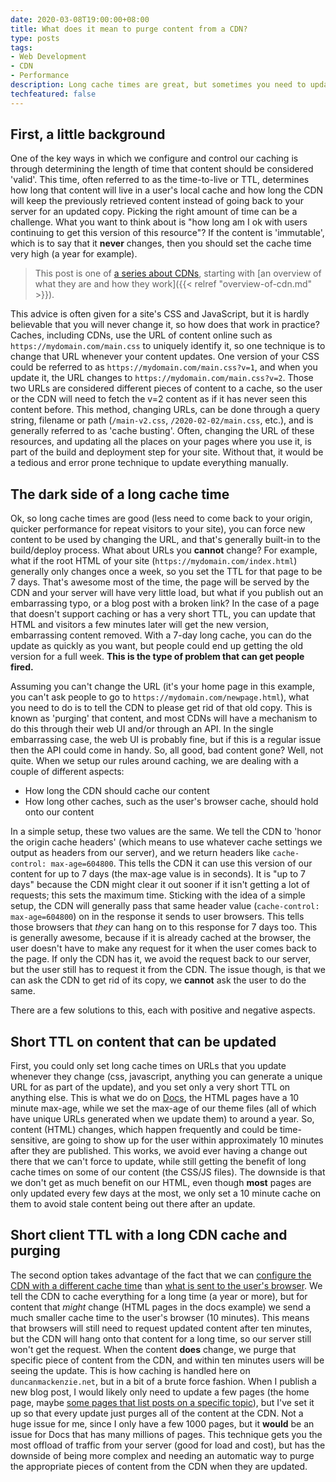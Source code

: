 ```yaml
---
date: 2020-03-08T19:00:00+08:00
title: What does it mean to purge content from a CDN?
type: posts
tags:
- Web Development
- CDN
- Performance
description: Long cache times are great, but sometimes you need to update content before that time is up, which is where purging and invalidating comes in.
techfeatured: false
---
```


## First, a little background

One of the key ways in which we configure and control our caching is through determining the length of time that content should be considered 'valid'. This time, often referred to as the time-to-live or TTL, determines how long that content will live in a user's local cache and how long the CDN will keep the previously retrieved content instead of going back to your server for an updated copy. Picking the right amount of time can be a challenge. What you want to think about is "how long am I ok with users continuing to get this version of this resource"? If the content is 'immutable', which is to say that it **never** changes, then you should set the cache time very high (a year for example).

> This post is one of [a series about CDNs](/tags/cdn), starting with [an overview of what they are and how they work]({{< relref "overview-of-cdn.md" >}}).

This advice is often given for a site's CSS and JavaScript, but it is hardly believable that you will never change it, so how does that work in practice? Caches, including CDNs, use the URL of content online such as `https://mydomain.com/main.css` to uniquely identify it, so one technique is to change that URL whenever your content updates. One version of your CSS could be referred to as `https://mydomain.com/main.css?v=1`, and when you update it, the URL changes to `https://mydomain.com/main.css?v=2`. Those two URLs are considered different pieces of content to a cache, so the user or the CDN will need to fetch the v=2 content as if it has never seen this content before. This method, changing URLs, can be done through a query string, filename or path (`/main-v2.css`, `/2020-02-02/main.css`, etc.), and is generally referred to as 'cache busting'. Often, changing the URL of these resources, and updating all the places on your pages where you use it, is part of the build and deployment step for your site. Without that, it would be a tedious and error prone technique to update everything manually.

## The dark side of a long cache time

Ok, so long cache times are good (less need to come back to your origin, quicker performance for repeat visitors to your site), you can force new content to be used by changing the URL, and that's generally built-in to the build/deploy process. What about URLs you **cannot** change? For example, what if the root HTML of your site (`https://mydomain.com/index.html`) generally only changes once a week, so you set the TTL for that page to be 7 days. That's awesome most of the time, the page will be served by the CDN and your server will have very little load, but what if you publish out an embarrassing typo, or a blog post with a broken link? In the case of a page that doesn't support caching or has a very short TTL, you can update that HTML and visitors a few minutes later will get the new version, embarrassing content removed. With a 7-day long cache, you can do the update as quickly as you want, but people could end up getting the old version for a full week. **This is the type of problem that can get people fired.**

Assuming you can't change the URL (it's your home page in this example, you can't ask people to go to `https://mydomain.com/newpage.html`), what you need to do is to tell the CDN to please get rid of that old copy. This is known as 'purging' that content, and most CDNs will have a mechanism to do this through their web UI and/or through an API. In the single embarrassing case, the web UI is probably fine, but if this is a regular issue then the API could come in handy. So, all good, bad content gone? Well, not quite. When we setup our rules around caching, we are dealing with a couple of different aspects:

* How long the CDN should cache our content
* How long other caches, such as the user's browser cache, should hold onto our content

In a simple setup, these two values are the same. We tell the CDN to 'honor the origin cache headers' (which means to use whatever cache settings we output as headers from our server), and we return headers like `cache-control: max-age=604800`. This tells the CDN it can use this version of our content for up to 7 days (the max-age value is in seconds). It is "up to 7 days" because the CDN might clear it out sooner if it isn't getting a lot of requests; this sets the maximum time. Sticking with the idea of a simple setup, the CDN will generally pass that same header value (`cache-control: max-age=604800`) on in the response it sends to user browsers. This tells those browsers that *they* can hang on to this response for 7 days too. This is generally awesome, because if it is already cached at the browser, the user doesn't have to make any request for it when the user comes back to the page. If only the CDN has it, we avoid the request back to our server, but the user still has to request it from the CDN. The issue though, is that we can ask the CDN to get rid of its copy, we **cannot** ask the user to do the same.

There are a few solutions to this, each with positive and negative aspects.

## Short TTL on content that can be updated

First, you could only set long cache times on URLs that you update whenever they change (css, javascript, anything you can generate a unique URL for as part of the update), and you set only a very short TTL on anything else. This is what we do on [Docs](https://docs.microsoft.com), the HTML pages have a 10 minute max-age, while we set the max-age of our theme files (all of which have unique URLs generated when we update them) to around a year. So, content (HTML) changes, which happen frequently and could be time-sensitive, are going to show up for the user within approximately 10 minutes after they are published. This works, we avoid ever having a change out there that we can't force to update, while still getting the benefit of long cache times on some of our content (the CSS/JS files). The downside is that we don't get as much benefit on our HTML, even though **most** pages are only updated every few days at the most, we only set a 10 minute cache on them to avoid stale content being out there after an update.

## Short client TTL with a long CDN cache and purging

The second option takes advantage of the fact that we can [configure the CDN with a different cache time](https://www.keycdn.com/blog/http-cache-headers#s-maxage) than [what is sent to the user's browser](https://www.keycdn.com/blog/http-cache-headers#max-age). We tell the CDN to cache everything for a long time (a year or more), but for content that *might* change (HTML pages in the docs example) we send a much smaller cache time to the user's browser (10 minutes). This means that browsers will still need to request updated content after ten minutes, but the CDN will hang onto that content for a long time, so our server still won't get the request. When the content **does** change, we purge that specific piece of content from the CDN, and within ten minutes users will be seeing the update. This is how caching is handled here on `duncanmackenzie.net`, but in a bit of a brute force fashion. When I publish a new blog post, I would likely only need to update a few pages (the home page, maybe [some pages that list posts on a specific topic](/tags/cdn)), but I've set it up so that every update just purges all of the content at the CDN. Not a huge issue for me, since I only have a few 1000 pages, but it **would** be an issue for Docs that has many millions of pages. This technique gets you the most offload of traffic from your server (good for load and cost), but has the downside of being more complex and needing an automatic way to purge the appropriate pieces of content from the CDN when they are updated.
